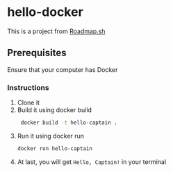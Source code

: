 # hello-docker
This is a project from [Roadmap.sh](https://roadmap.sh/projects/basic-dockerfile)

## Prerequisites
Ensure that your computer has Docker

### Instructions
1. Clone it
2. Build it using docker build
   ```bash
    docker build -t hello-captain .
    ```
4. Run it using docker run
    ```bash
    docker run hello-captain
    ```
5. At last, you will get `Hello, Captain!` in your terminal
